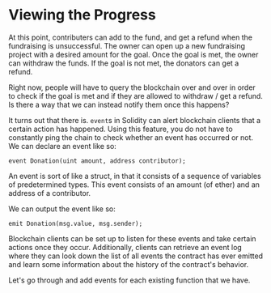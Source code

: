 # Viewing the Progress

At this point, contributers can add to the fund, and get a refund when the fundraising is unsuccessful. The owner can open up a new fundraising project with a desired amount for the goal. Once the goal is met, the owner can withdraw the funds. If the goal is not met, the donators can get a refund. 

Right now, people will have to query the blockchain over and over in order to check if the goal is met and if they are allowed to withdraw / get a refund. Is there a way that we can instead notify them once this happens?

It turns out that there is. `event`s in Solidity can alert blockchain clients that a certain action has happened. Using this feature, you do not have to constantly ping the chain to check whether an event has occurred or not. We can declare an event like so:

`event Donation(uint amount, address contributor);`

An event is sort of like a struct, in that it consists of a sequence of variables of predetermined types. This event consists of an amount (of ether) and an address of a contributor. 

We can output the event like so:

`emit Donation(msg.value, msg.sender);`

Blockchain clients can be set up to listen for these events and take certain actions once they occur. Additionally, clients can retrieve an event log where they can look down the list of all events the contract has ever emitted and learn some information about the history of the contract's behavior.

Let's go through and add events for each existing function that we have. 


